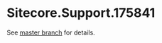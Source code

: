 # Sitecore.Support.175841

See [master branch](https://github.com/sitecoresupport/Sitecore.Support.175841) for details.